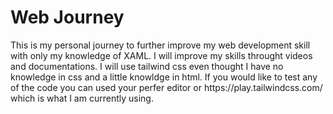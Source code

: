 # Web Journey 


<p>This is my personal journey to further improve my web development skill with only my knowledge of XAML. I will improve my skills throught videos and documentations. I will use tailwind css even thought I have no knowledge in css and a little knowldge in html. If you would like to test any of the code you can used your perfer editor or https://play.tailwindcss.com/ which is what I am currently using.</p>


